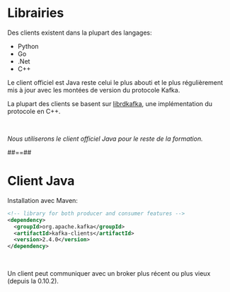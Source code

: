 <!-- .slide: -->

# Librairies

Des clients existent dans la plupart des langages:

* Python
* Go
* .Net
* C++

Le client officiel est Java reste celui le plus abouti et le plus régulièrement mis à jour avec les montées de version du protocole Kafka.

La plupart des clients se basent sur [librdkafka](https://github.com/edenhill/librdkafka), une implémentation du protocole en C++.

<br>

_Nous utiliserons le client officiel Java pour le reste de la formation._

##==##
<!-- .slide: class="with-code" -->

# Client Java

Installation avec Maven:

```xml
<!-- library for both producer and consumer features -->
<dependency>
  <groupId>org.apache.kafka</groupId>
  <artifactId>kafka-clients</artifactId>
  <version>2.4.0</version>
</dependency>
```

<!-- .element: class="big-code" -->

<br>

Un client peut communiquer avec un broker plus récent ou plus vieux (depuis la 0.10.2).
